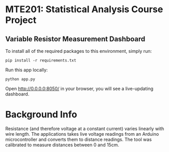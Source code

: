 # MTE201: Statistical Analysis Course Project
## Variable Resistor Measurement Dashboard

To install all of the required packages to this environment, simply run:

```
pip install -r requirements.txt
```

Run this app locally:
```
python app.py
```
Open http://0.0.0.0:8050/ in your browser, you will see a live-updating dashboard.

# Background Info
Resistance (and therefore voltage at a constant current) varies linearly with wire length. The applications takes live voltage readings from an Arduino microcontroller and converts them to distance readings. The tool was calibrated to measure distances between 0 and 15cm. 
